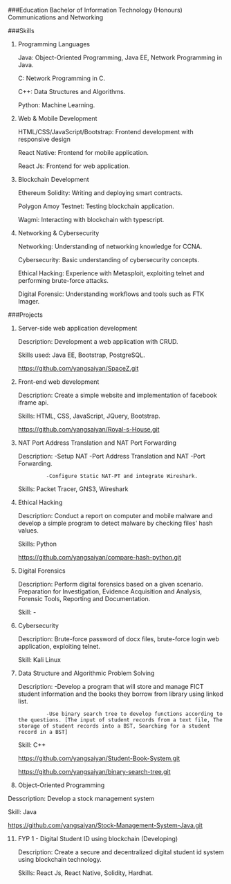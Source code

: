 ###Education
Bachelor of Information Technology (Honours) Communications and Networking

###Skills
1. Programming Languages

   Java: Object-Oriented Programming, Java EE, Network Programming in Java.

   C: Network Programming in C.
   
   C++: Data Structures and Algorithms.
   
   Python: Machine Learning.
   
3. Web & Mobile Development
   
   HTML/CSS/JavaScript/Bootstrap: Frontend development with responsive design
   
   React Native: Frontend for mobile application.
   
   React Js: Frontend for web application.
   
5. Blockchain Development
   
   Ethereum Solidity: Writing and deploying smart contracts.
   
   Polygon Amoy Testnet: Testing blockchain application.
   
   Wagmi: Interacting with blockchain with typescript.
   
7. Networking & Cybersecurity
   
   Networking: Understanding of networking knowledge for CCNA.
   
   Cybersecurity: Basic understanding of cybersecurity concepts.
   
   Ethical Hacking: Experience with Metasploit, exploiting telnet and performing brute-force attacks.
   
   Digital Forensic: Understanding workflows and tools such as FTK Imager.

###Projects
1. Server-side web application development
 
   Description: Development a web application with CRUD.
   
   Skills used: Java EE, Bootstrap, PostgreSQL.

   https://github.com/yangsaiyan/SpaceZ.git

3. Front-end web development
    
   Description: Create a simple website and implementation of facebook iframe api.
   
   Skills: HTML, CSS, JavaScript, JQuery, Bootstrap.

   https://github.com/yangsaiyan/Royal-s-House.git

4. NAT Port Address Translation and NAT Port Forwarding

   Description: -Setup NAT -Port Address Translation and NAT -Port Forwarding.
   
                -Configure Static NAT-PT and integrate Wireshark.

   Skills: Packet Tracer, GNS3, Wireshark

5. Ethical Hacking

   Description: Conduct a report on computer and mobile malware and develop a simple program to detect malware by checking files' hash values.

   Skills: Python

   https://github.com/yangsaiyan/compare-hash-python.git

7. Digital Forensics

   Description: Perform digital forensics based on a given scenario. Preparation for Investigation, Evidence Acquisition and Analysis, Forensic Tools, Reporting and Documentation.

   Skill: -

8. Cybersecurity

   Description: Brute-force password of docx files, brute-force login web application, exploiting telnet.

   Skill: Kali Linux

9. Data Structure and Algorithmic Problem Solving

   Description: -Develop a program that will store and manage FICT student information and the books they borrow from library using linked list.

                -Use binary search tree to develop functions according to the questions. [The input of student records from a text file, The storage of student records into a BST, Searching for a student record in a BST]

   Skill: C++

   https://github.com/yangsaiyan/Student-Book-System.git

   https://github.com/yangsaiyan/binary-search-tree.git

11. Object-Oriented Programming

   Desscription: Develop a stock management system

   Skill: Java

   https://github.com/yangsaiyan/Stock-Management-System-Java.git

11. FYP 1 - Digital Student ID using blockchain (Developing)

    Description: Create a secure and decentralized digital student id system using blockchain technology.

    Skills: React Js, React Native, Solidity, Hardhat.
